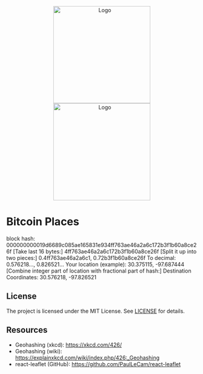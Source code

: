 
<p align="center">
    <img src="https://github.com/theborakompanioni/bitcoin-places/raw/master/src/logo-dark.svg#gh-light-mode-only" alt="Logo" width="256" />
    <img src="https://github.com/theborakompanioni/bitcoin-places/raw/master/src/logo-light.svg#gh-dark-mode-only" alt="Logo" width="256" />
</p>

Bitcoin Places
===

block hash: 000000000019d6689c085ae165831e934ff763ae46a2a6c172b3f1b60a8ce26f
[Take last 16 bytes:]
4ff763ae46a2a6c172b3f1b60a8ce26f
[Split it up into two pieces:]
0.4ff763ae46a2a6c1, 0.72b3f1b60a8ce26f
To decimal: 0.576218..., 0.826521...
Your location (example): 30.375115, -97.687444
[Combine integer part of location with fractional part of hash:]
Destination Coordinates: 30.576218, -97.826521

## License

The project is licensed under the MIT License. See [LICENSE](LICENSE) for details.

## Resources
- Geohashing (xkcd): https://xkcd.com/426/
- Geohashing (wiki): https://explainxkcd.com/wiki/index.php/426:_Geohashing
- react-leaflet (GitHub): https://github.com/PaulLeCam/react-leaflet
